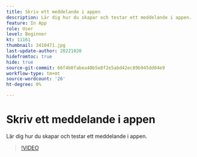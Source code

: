 ```yaml
---
title: Skriv ett meddelande i appen
description: Lär dig hur du skapar och testar ett meddelande i appen.
feature: In App
role: User
level: Beginner
kt: 11161
thumbnail: 3410471.jpg
last-update-author: 20221020
hidefromtoc: true
hide: true
source-git-commit: 66f4b0fabea40b5e8f2e5abd42ec89b945dd04e9
workflow-type: tm+mt
source-wordcount: '26'
ht-degree: 0%

---
```


# Skriv ett meddelande i appen

Lär dig hur du skapar och testar ett meddelande i appen.

>[!VIDEO](https://video.tv.adobe.com/v/3410471?quality=12&learn=on)
